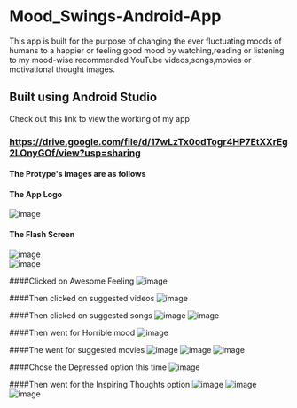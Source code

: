 # Mood_Swings-Android-App
This app is built for the purpose of changing the ever fluctuating moods of humans to a happier or feeling good mood by watching,reading or listening to my mood-wise recommended YouTube videos,songs,movies or motivational thought images.

## Built using Android Studio
Check out this link to view the working of my app 
### https://drive.google.com/file/d/17wLzTx0odTogr4HP7EtXXrEg2LOnyGOf/view?usp=sharing

#### The Protype's images are as follows

#### The App Logo
![image](https://user-images.githubusercontent.com/66245321/115340349-1ac96400-a1c4-11eb-8cfc-8ee611ce3139.png)

#### The Flash Screen
![image](https://user-images.githubusercontent.com/66245321/115342528-0d15dd80-a1c8-11eb-9643-8cf6e767610b.png)<br />
![image](https://user-images.githubusercontent.com/66245321/115342585-1d2dbd00-a1c8-11eb-8adb-d2a5a35c5c4b.png)<br />

####Clicked on Awesome Feeling 
![image](https://user-images.githubusercontent.com/66245321/115342611-29197f00-a1c8-11eb-98c6-f954f75ce0d8.png)<br />

####Then clicked on suggested videos
![image](https://user-images.githubusercontent.com/66245321/115342642-359dd780-a1c8-11eb-9fe3-81358edfea6f.png)

####Then clicked on suggested songs
![image](https://user-images.githubusercontent.com/66245321/115342674-3f273f80-a1c8-11eb-89a2-0f49dad4e666.png)
![image](https://user-images.githubusercontent.com/66245321/115342691-44848a00-a1c8-11eb-8eec-1119480a07e3.png)


####Then went for Horrible mood
![image](https://user-images.githubusercontent.com/66245321/115342717-4fd7b580-a1c8-11eb-8fe2-1fe28d045367.png)


####The went for suggested movies
![image](https://user-images.githubusercontent.com/66245321/115342742-5a924a80-a1c8-11eb-8c28-43a013534756.png)
![image](https://user-images.githubusercontent.com/66245321/115342757-5f56fe80-a1c8-11eb-8062-870c7684238e.png)
![image](https://user-images.githubusercontent.com/66245321/115342767-64b44900-a1c8-11eb-96ac-bc71e1d034cf.png)

####Chose the Depressed option this time
![image](https://user-images.githubusercontent.com/66245321/115342786-6d0c8400-a1c8-11eb-9266-4d75df86b4f4.png)

####Then went for the Inspiring Thoughts option
![image](https://user-images.githubusercontent.com/66245321/115342810-7695ec00-a1c8-11eb-8ab1-606fda45ea3b.png)
![image](https://user-images.githubusercontent.com/66245321/115342822-7c8bcd00-a1c8-11eb-8ed1-1baddfdd4f9d.png)
![image](https://user-images.githubusercontent.com/66245321/115342837-81508100-a1c8-11eb-9614-6710b32a9d38.png)



